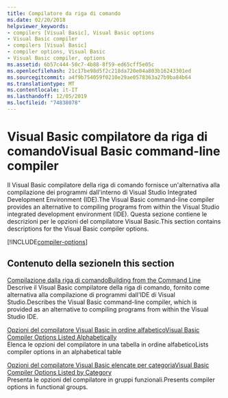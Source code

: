 ```yaml
---
title: Compilatore da riga di comando
ms.date: 02/20/2018
helpviewer_keywords:
- compilers [Visual Basic], Visual Basic options
- Visual Basic compiler
- compilers [Visual Basic]
- compiler options, Visual Basic
- Visual Basic compiler, options
ms.assetid: 6b57c444-50c7-4b88-8f59-ed65cff5e05c
ms.openlocfilehash: 21c17be98d5f2c218da720e04a803b16243301ed
ms.sourcegitcommit: a4f9b754059f0210e29ae0578363a27b9ba84b64
ms.translationtype: MT
ms.contentlocale: it-IT
ms.lasthandoff: 12/05/2019
ms.locfileid: "74838078"
---
```

# <a name="visual-basic-command-line-compiler"></a><span data-ttu-id="e1589-102">Visual Basic compilatore da riga di comando</span><span class="sxs-lookup"><span data-stu-id="e1589-102">Visual Basic command-line compiler</span></span>

<span data-ttu-id="e1589-103">Il Visual Basic compilatore della riga di comando fornisce un'alternativa alla compilazione dei programmi dall'interno di Visual Studio Integrated Development Environment (IDE).</span><span class="sxs-lookup"><span data-stu-id="e1589-103">The Visual Basic command-line compiler provides an alternative to compiling programs from within the Visual Studio integrated development environment (IDE).</span></span> <span data-ttu-id="e1589-104">Questa sezione contiene le descrizioni per le opzioni del compilatore Visual Basic.</span><span class="sxs-lookup"><span data-stu-id="e1589-104">This section contains descriptions for the Visual Basic compiler options.</span></span>

[!INCLUDE[compiler-options](~/includes/compiler-options.md)]
  
## <a name="in-this-section"></a><span data-ttu-id="e1589-105">Contenuto della sezione</span><span class="sxs-lookup"><span data-stu-id="e1589-105">In this section</span></span>

[<span data-ttu-id="e1589-106">Compilazione dalla riga di comando</span><span class="sxs-lookup"><span data-stu-id="e1589-106">Building from the Command Line</span></span>](../../../visual-basic/reference/command-line-compiler/building-from-the-command-line.md)  
<span data-ttu-id="e1589-107">Descrive il Visual Basic compilatore della riga di comando, fornito come alternativa alla compilazione di programmi dall'IDE di Visual Studio.</span><span class="sxs-lookup"><span data-stu-id="e1589-107">Describes the Visual Basic command-line compiler, which is provided as an alternative to compiling programs from within the Visual Studio IDE.</span></span>

[<span data-ttu-id="e1589-108">Opzioni del compilatore Visual Basic in ordine alfabetico</span><span class="sxs-lookup"><span data-stu-id="e1589-108">Visual Basic Compiler Options Listed Alphabetically</span></span>](../../../visual-basic/reference/command-line-compiler/compiler-options-listed-alphabetically.md)  
<span data-ttu-id="e1589-109">Elenca le opzioni del compilatore in una tabella in ordine alfabetico</span><span class="sxs-lookup"><span data-stu-id="e1589-109">Lists compiler options in an alphabetical table</span></span>

[<span data-ttu-id="e1589-110">Opzioni del compilatore Visual Basic elencate per categoria</span><span class="sxs-lookup"><span data-stu-id="e1589-110">Visual Basic Compiler Options Listed by Category</span></span>](../../../visual-basic/reference/command-line-compiler/compiler-options-listed-by-category.md)  
<span data-ttu-id="e1589-111">Presenta le opzioni del compilatore in gruppi funzionali.</span><span class="sxs-lookup"><span data-stu-id="e1589-111">Presents compiler options in functional groups.</span></span>
  